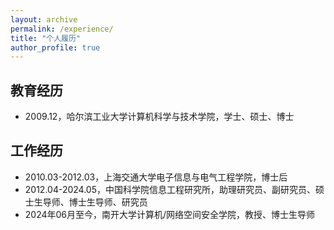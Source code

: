 ```yaml
---
layout: archive
permalink: /experience/
title: "个人履历"
author_profile: true
---
```


## 教育经历
  
+ 2009.12，哈尔滨工业大学计算机科学与技术学院，学士、硕士、博士  
  

## 工作经历

+ 2010.03-2012.03，上海交通大学电子信息与电气工程学院，博士后   
+ 2012.04-2024.05，中国科学院信息工程研究所，助理研究员、副研究员、硕士生导师、博士生导师、研究员  
+ 2024年06月至今，南开大学计算机/网络空间安全学院，教授、博士生导师
